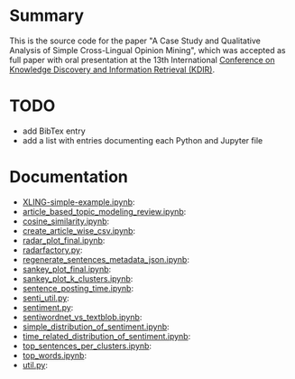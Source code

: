 # Summary

This is the source code for the paper "A Case Study and Qualitative Analysis of Simple Cross-Lingual Opinion Mining", which was accepted as full paper with oral presentation at the 13th International [Conference on Knowledge Discovery and Information Retrieval (KDIR)](http://www.kdir.ic3k.org/).

# TODO

- add BibTex entry
- add a list with entries documenting each Python and Jupyter file

# Documentation

- [XLING-simple-example.ipynb](https://github.com/ghagerer/cross-lingual-opinion-mining/blob/master/XLING-simple-example.ipynb): 
- [article_based_topic_modeling_review.ipynb](https://github.com/ghagerer/cross-lingual-opinion-mining/blob/master/article_based_topic_modeling_review.ipynb): 
- [cosine_similarity.ipynb](https://github.com/ghagerer/cross-lingual-opinion-mining/blob/master/cosine_similarity.ipynb): 
- [create_article_wise_csv.ipynb](https://github.com/ghagerer/cross-lingual-opinion-mining/blob/master/create_article_wise_csv.ipynb): 
- [radar_plot_final.ipynb](https://github.com/ghagerer/cross-lingual-opinion-mining/blob/master/radar_plot_final.ipynb): 
- [radarfactory.py](https://github.com/ghagerer/cross-lingual-opinion-mining/blob/master/radarfactory.py): 
- [regenerate_sentences_metadata_json.ipynb](https://github.com/ghagerer/cross-lingual-opinion-mining/blob/master/regenerate_sentences_metadata_json.ipynb): 
- [sankey_plot_final.ipynb](https://github.com/ghagerer/cross-lingual-opinion-mining/blob/master/sankey_plot_final.ipynb): 
- [sankey_plot_k_clusters.ipynb](https://github.com/ghagerer/cross-lingual-opinion-mining/blob/master/sankey_plot_k_clusters.ipynb): 
- [sentence_posting_time.ipynb](https://github.com/ghagerer/cross-lingual-opinion-mining/blob/master/sentence_posting_time.ipynb): 
- [senti_util.py](https://github.com/ghagerer/cross-lingual-opinion-mining/blob/master/senti_util.py): 
- [sentiment.py](https://github.com/ghagerer/cross-lingual-opinion-mining/blob/master/sentiment.py): 
- [sentiwordnet_vs_textblob.ipynb](https://github.com/ghagerer/cross-lingual-opinion-mining/blob/master/sentiwordnet_vs_textblob.ipynb): 
- [simple_distribution_of_sentiment.ipynb](https://github.com/ghagerer/cross-lingual-opinion-mining/blob/master/simple_distribution_of_sentiment.ipynb): 
- [time_related_distribution_of_sentiment.ipynb](https://github.com/ghagerer/cross-lingual-opinion-mining/blob/master/time_related_distribution_of_sentiment.ipynb): 
- [top_sentences_per_clusters.ipynb](https://github.com/ghagerer/cross-lingual-opinion-mining/blob/master/top_sentences_per_clusters.ipynb): 
- [top_words.ipynb](https://github.com/ghagerer/cross-lingual-opinion-mining/blob/master/top_words.ipynb): 
- [util.py](https://github.com/ghagerer/cross-lingual-opinion-mining/blob/master/util.py): 
